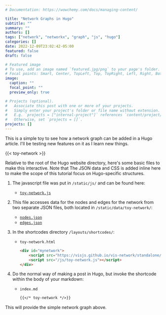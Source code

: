 ```yaml
---
# Documentation: https://wowchemy.com/docs/managing-content/

title: "Network Graphs in Hugo"
subtitle: ""
summary: ""
authors: []
tags: ["network", "networkx", "graph", "js", "hugo"]
categories: []
date: 2022-12-09T23:02:42-05:00
featured: false
draft: false

# Featured image
# To use, add an image named `featured.jpg/png` to your page's folder.
# Focal points: Smart, Center, TopLeft, Top, TopRight, Left, Right, BottomLeft, Bottom, BottomRight.
image:
  caption: ""
  focal_point: ""
  preview_only: true

# Projects (optional).
#   Associate this post with one or more of your projects.
#   Simply enter your project's folder or file name without extension.
#   E.g. `projects = ["internal-project"]` references `content/project/deep-learning/index.md`.
#   Otherwise, set `projects = []`.
projects: []
---
```


This is a simple toy to see how a network graph can be added in a Hugo article.  I'll be testing new features on it as I learn new things.

{{< toy-network >}}

Relative to the root of the Hugo website directory, here's some basic files to make this interactive.
Note that The JSON data and CSS is added inline here to make the scope of this tutorial focus on Hugo-specific structures.

1. The javascript file was put in `/static/js/` and can be found here: 
    - [`toy-network.js`](/js/toy-network.js)

2. This file accesses data for the nodes and edges for the network from two separate JSON files, both located in `/static/data/toy-network/`: 
    - [`nodes.json`](/data/toy-network/nodes.json)
    - [`edges.json`](/data/toy-network/edges.json)

3. In the shortcodes directory `/layouts/shortcodes/`:
    - `toy-network.html` 
        ``` html
        <div id="mynetwork">
            <script src="https://visjs.github.io/vis-network/standalone/umd/vis-network.min.js"></script>
            <script src="/js/toy-network.js"></script>
        </div>
        ```

4. Do the normal way of making a post in Hugo, but invoke the shortcode within the body of your markdown:
    - `index.md`
        ``` markdown
        {{</* toy-network */>}}
        ```
This will provide the simple network graph above.









